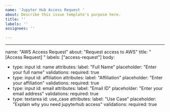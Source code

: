 ```yaml
---
name: 'Jupyter Hub Access Request '
about: Describe this issue template's purpose here.
title: ''
labels: ''
assignees: ''

---
```


---
name: "AWS Access Request"
about: "Request access to AWS"
title: "[Access Request] <Your Name>"
labels: ["access-request"]
body:
  - type: input
    id: name
    attributes:
      label: "Full Name"
      placeholder: "Enter your full name"
    validations:
      required: true
  - type: input
    id: affiliation
    attributes:
      label: "Affiliation"
      placeholder: "Enter your affiliation"
    validations:
      required: true
  - type: input
    id: email
    attributes:
      label: "Email ID"
      placeholder: "Enter your email address"
    validations:
      required: true
  - type: textarea
    id: use_case
    attributes:
      label: "Use Case"
      placeholder: "Explain why you need jupyterhub access"
    validations:
      required: true
